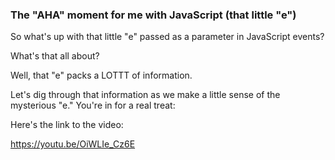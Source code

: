 ### The "AHA" moment for me with JavaScript (that little "e")

So what's up with that little "e" passed as a parameter in JavaScript events?

What's that all about?

Well, that "e" packs a LOTTT of information.

Let's dig through that information as we make a little sense of the mysterious "e." You're in for a real treat:

Here's the link to the video:

<a href="https://youtu.be/OiWLIe_Cz6E" target="_blank" rel="noopener">https://youtu.be/OiWLIe_Cz6E</a>